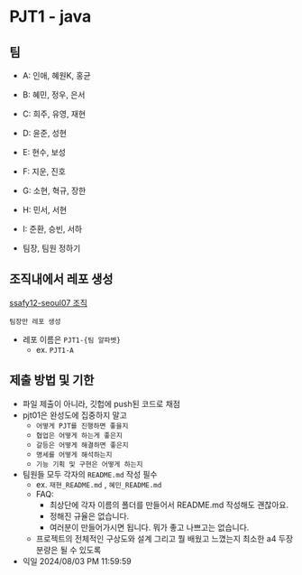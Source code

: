 # PJT1 - java

## 팀
* A: 인애, 혜원K, 홍균
* B: 혜민, 정우, 은서
* C: 희주, 유영, 재현
* D: 윤준, 성현
* E: 현수, 보성
* F: 지운, 진호
* G: 소현, 혁규, 장한
* H: 민서, 서현
* I: 준환, 승빈, 서하

* 팀장, 팀원 정하기 
## 조직내에서 레포 생성
[ssafy12-seoul07 조직](https://github.com/ssafy12-seoul07)

`팀장만 레포 생성`

* 레포 이름은 `PJT1-{팀 알파벳}`
  * ex. `PJT1-A`


## 제출 방법 및 기한
* 파일 제출이 아니라, 깃헙에 push된 코드로 채점
* pjt01은 완성도에 집중하지 말고 
  * `어떻게 PJT를 진행하면 좋을지`
  * `협업은 어떻게 하는게 좋은지`
  * `갈등은 어떻게 해결하면 좋은지`
  * `명세를 어떻게 해석하는지` 
  * `기능 기획 및 구현은 어떻게 하는지`
* 팀원들 모두 각자의 `README.md` 작성 필수 
  * ex. `재현_README.md` , `혜민_README.md` 
  * FAQ: 
    * 최상단에 각자 이름의 폴더를 만들어서 README.md 작성해도 괜찮아요.
    * 정해진 규율은 없습니다. 
    * 여러분이 만들어가시면 됩니다. 뭐가 좋고 나쁘고는 없습니다. 
  * 프로젝트의 전체적인 구상도와 설계 그리고 뭘 배웠고 느꼈는지 최소한 a4 두장 분량은 될 수 있도록
* 익일 2024/08/03 PM 11:59:59
